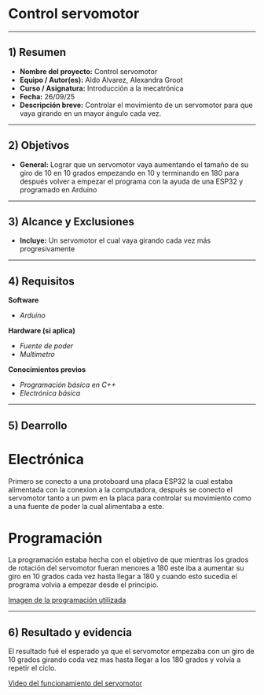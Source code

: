 # Control servomotor

---

## 1) Resumen

- **Nombre del proyecto:** Control servomotor  
- **Equipo / Autor(es):** Aldo Alvarez, Alexandra Groot
- **Curso / Asignatura:** Introducción a la mecatrónica
- **Fecha:** 26/09/25  
- **Descripción breve:** Controlar el movimiento de un servomotor para que vaya girando en un mayor ángulo cada vez.

---

## 2) Objetivos

- **General:** Lograr que un servomotor vaya aumentando el tamaño de su giro de 10 en 10 grados empezando en 10 y terminando en 180 para después volver a empezar el programa con la ayuda de una ESP32 y programado en Arduino

---

## 3) Alcance y Exclusiones

- **Incluye:** Un servomotor el cual vaya girando cada vez más progresivamente
---

## 4) Requisitos

**Software**
- _Arduino_

**Hardware (si aplica)**
- _Fuente de poder_
- _Multimetro_

**Conocimientos previos**
- _Programación básica en C++_
- _Electrónica básica_

---

## 5) Dearrollo

# Electrónica 

Primero se conecto a una protoboard una placa ESP32 la cual estaba alimentada con la conexion a la computadora, después se conecto el servomotor tanto a un pwm en la placa para controlar su movimiento como a una fuente de poder la cual alimentaba a este.

# Programación

La programación estaba hecha con el objetivo de que mientras los grados de rotación del servomotor fueran menores a 180 este iba a aumentar su giro en 10 grados cada vez hasta llegar a 180 y cuando esto sucedia el programa volvia a empezar desde el principio.

[Imagen de la programación utilizada](https://drive.google.com/file/d/1puDJ0viPpVL3oPNEVQroXuWTOXrvlg3E/view?usp=sharing)

---

## 6) Resultado y evidencia

El resultado fué el esperado ya que el servomotor empezaba con un giro de 10 grados girando coda vez mas hasta llegar a los 180 grados y volvía a repetir el ciclo.

[Video del funcionamiento del servomotor](https://drive.google.com/file/d/1tfvKkWcTvmlawQ5-rqkEjaDrcSRBzs5e/view?usp=sharing)

